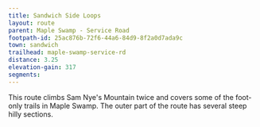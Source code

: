 ```yaml
---
title: Sandwich Side Loops
layout: route
parent: Maple Swamp - Service Road
footpath-id: 25ac876b-72f6-44a6-84d9-8f2a0d7ada9c
town: sandwich
trailhead: maple-swamp-service-rd
distance: 3.25
elevation-gain: 317
segments:
---
```

This route climbs Sam Nye's Mountain twice and covers some of the foot-only trails in Maple Swamp. The outer part of the route has several steep hilly sections.